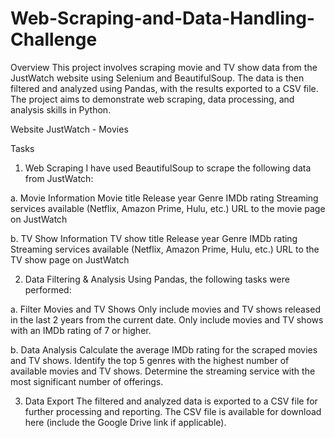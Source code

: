 # Web-Scraping-and-Data-Handling-Challenge
Overview
This project involves scraping movie and TV show data from the JustWatch website using Selenium and BeautifulSoup. The data is then filtered and analyzed using Pandas, with the results exported to a CSV file. The project aims to demonstrate web scraping, data processing, and analysis skills in Python.

Website
JustWatch - Movies

Tasks

1. Web Scraping
I have used BeautifulSoup to scrape the following data from JustWatch:

a. Movie Information
Movie title
Release year
Genre
IMDb rating
Streaming services available (Netflix, Amazon Prime, Hulu, etc.)
URL to the movie page on JustWatch

b. TV Show Information
TV show title
Release year
Genre
IMDb rating
Streaming services available (Netflix, Amazon Prime, Hulu, etc.)
URL to the TV show page on JustWatch

2. Data Filtering & Analysis
Using Pandas, the following tasks were performed:

a. Filter Movies and TV Shows
Only include movies and TV shows released in the last 2 years from the current date.
Only include movies and TV shows with an IMDb rating of 7 or higher.

b. Data Analysis
Calculate the average IMDb rating for the scraped movies and TV shows.
Identify the top 5 genres with the highest number of available movies and TV shows.
Determine the streaming service with the most significant number of offerings.

3. Data Export
The filtered and analyzed data is exported to a CSV file for further processing and reporting.
The CSV file is available for download here (include the Google Drive link if applicable).
